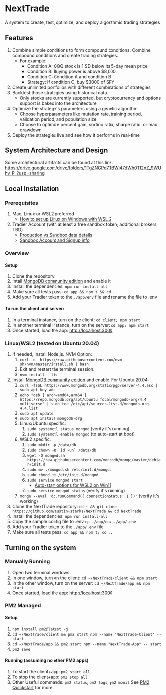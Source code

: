 # NextTrade

A system to create, test, optimize, and deploy algorithmic trading strategies

## Features
1. Combine simple conditions to form compound conditions. Combine compound conditions and create trading strategies. 
    - For example: 
        - Condition A: QQQ stock is 1 SD below its 5-day mean price 
        - Condition B: Buying power is above $8,000.
        - Condition C: Condition A and condition B
        - Strategy: If condition C, buy $3000 of SPY 
2. Create unlimited portfolios with different combinations of strategies
3. Backtest those strategies using historical data. 
    - Only stocks are currently supported, but cryptocurrency and options support is baked into the architecture
3. Optimize the strategy's parameters using a genetic algorithm
    - Choose hyperparameters like mutation rate, training period, validation period, and population size
    - Choose to optimize percent gain, sortino ratio, sharpe ratio, or max drawdown
4. Deploy the strategies live and see how it performs in real-time

## System Architecture and Design
Some architectural artifacts can be found at this link:
https://drive.google.com/drive/folders/1TgZNGPd7TBWi47dWh0TI2nZ_9WUhv_P_?usp=sharing

## Local Installation

### Prerequisites
1. Mac, Linux or WSL2 preferred
   * [How to set up Linux on Windows with WSL 2](https://s1gr1d.medium.com/how-to-set-up-linux-on-windows-with-wsl-2-debe2a64d20d)
2. Tradier Account (with at least a free sandbox token; additional brokers TBD)
   * [Production vs Sandbox data details](https://documentation.tradier.com/brokerage-api/overview/market-data)
   * [Sandbox Account and Signup info](https://documentation.tradier.com/brokerage-api/overview/endpoints)

### Overview

#### Setup
1. Clone the repository.
2. Intall [MongoDB community edition](https://docs.mongodb.com/manual/administration/install-community/) and enable it.
3. Install the dependencies: `npm run install-all`
4. Make sure all tests pass: `cd app && npm t && cd ..`
5. Add your Tradier token to the `./app/env` file and rename the file to .env

#### To run the client and server:
1. In a terminal instance, turn on the client: `cd client; npm start`
2. In another terminal instance, turn on the server: `cd app; npm start`
3. Once started, load the app: [http://localhost:3000](http://localhost:3000)

### Linux/WSL2 (tested on Ubuntu 20.04)
1. If needed, install Node.js. NVM Option:
   1. `curl -o- https://raw.githubusercontent.com/nvm-sh/nvm/master/install.sh | bash`
   2. Exit and restart the terminal session.
   3. `nvm install --lts`
2. Install [MongoDB community edition](https://docs.mongodb.com/manual/administration/install-community/) and enable.  For Ubuntu 20.04:
   1. `curl -fsSL https://www.mongodb.org/static/pgp/server-4.4.asc | sudo apt-key add -`
   2. `echo "deb [ arch=amd64,arm64 ] https://repo.mongodb.org/apt/ubuntu focal/mongodb-org/4.4 multiverse" | sudo tee /etc/apt/sources.list.d/mongodb-org-4.4.list`
   3. `sudo apt update`
   4. `sudo apt install mongodb-org`
   5. Linux/Ubuntu specific:
      1. `sudo systemctl status mongod` (verify it's running)
      2. `sudo systemctl enable mongod` (to auto-start at boot)
   5. WSL2 specific:
      1. `sudo mkdir -p /data/db`
      2. ``sudo chown -R `id -un` /data/db``
      3. `wget -O mongod.sh https://raw.githubusercontent.com/mongodb/mongo/master/debian/init.d`
      4. `sudo mv ./mongod.sh /etc/init.d/mongod`
      5. `sudo chmod +x /etc/init.d/mongod`
      6. `sudo service mongod start`
         * [Auto-start options for WSL2 on Win11](https://learn.microsoft.com/en-us/windows/wsl/wsl-config#boot-settings)
      7. `sudo service mongod status` (verify it's running)
   6.  `mongo --eval 'db.runCommand({ connectionStatus: 1 })'` (verify it's working)
3. Clone the NextTrade repository: `cd ~ && git clone https://github.com/austin-starks/NextTrade && cd NextTrade`
4. Install the dependencies: `npm run install-all`
5. Copy the sample config file to .env `cp ./app/env ./app/.env` 
6. Add your Tradier token to the `./app/.env` file
7. Make sure all tests pass: `cd app && npm t; cd ..`

## Turning on the system

### Manually Running

1. Open two terminal windows.
2. In one window, turn on the client: `cd ~/NextTrade/client && npm start`
3. In the other window, turn on the server: `cd ~/NextTrade/app && npm start`
4. Once started, load the app: [http://localhost:3000](http://localhost:3000)

### PM2 Managed

#### Setup

1. `npm install pm2@latest -g`
2. `cd ~/NextTrade/client && pm2 start npm --name "NextTrade-Client" -- start`
3. `cd ~/NextTrade/app && pm2 start npm --name "NextTrade-App" -- start`
4. `pm2 save`

#### Running (assuming no other PM2 apps)
1. To start the client+app: `pm2 start all` 
2. To stop the client+app: `pm2 stop all` 
3. Other Useful commands: `pm2 status`, `pm2 logs`, `pm2 monit` See [PM2 Quickstart](https://pm2.keymetrics.io/docs/usage/quick-start/) for more.

